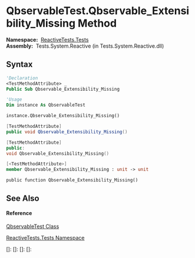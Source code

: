 # QbservableTest.Qbservable\_Extensibility\_Missing Method

**Namespace:**  [ReactiveTests.Tests](ReactiveTests.Tests\ReactiveTests.Tests.md)  
**Assembly:**  Tests.System.Reactive (in Tests.System.Reactive.dll)

## Syntax

```vb
'Declaration
<TestMethodAttribute> _
Public Sub Qbservable_Extensibility_Missing
```

```vb
'Usage
Dim instance As QbservableTest

instance.Qbservable_Extensibility_Missing()
```

```csharp
[TestMethodAttribute]
public void Qbservable_Extensibility_Missing()
```

```c++
[TestMethodAttribute]
public:
void Qbservable_Extensibility_Missing()
```

```fsharp
[<TestMethodAttribute>]
member Qbservable_Extensibility_Missing : unit -> unit 
```

```jscript
public function Qbservable_Extensibility_Missing()
```

## See Also

#### Reference

[QbservableTest Class](QbservableTest\QbservableTest.md)

[ReactiveTests.Tests Namespace](ReactiveTests.Tests\ReactiveTests.Tests.md)

[]: 
[]: 
[]: 
[]: 